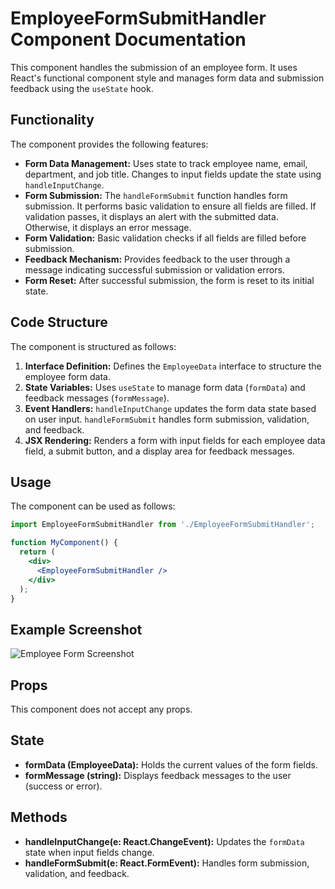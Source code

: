 # EmployeeFormSubmitHandler Component Documentation

This component handles the submission of an employee form. It uses React's functional component style and manages form data and submission feedback using the `useState` hook.

## Functionality

The component provides the following features:

* **Form Data Management:**  Uses state to track employee name, email, department, and job title.  Changes to input fields update the state using `handleInputChange`.
* **Form Submission:** The `handleFormSubmit` function handles form submission. It performs basic validation to ensure all fields are filled.  If validation passes, it displays an alert with the submitted data.  Otherwise, it displays an error message.
* **Form Validation:**  Basic validation checks if all fields are filled before submission.
* **Feedback Mechanism:**  Provides feedback to the user through a message indicating successful submission or validation errors.
* **Form Reset:** After successful submission, the form is reset to its initial state.

## Code Structure

The component is structured as follows:

1. **Interface Definition:** Defines the `EmployeeData` interface to structure the employee form data.
2. **State Variables:** Uses `useState` to manage form data (`formData`) and feedback messages (`formMessage`).
3. **Event Handlers:** `handleInputChange` updates the form data state based on user input. `handleFormSubmit` handles form submission, validation, and feedback.
4. **JSX Rendering:**  Renders a form with input fields for each employee data field, a submit button, and a display area for feedback messages.

## Usage

The component can be used as follows:

```jsx
import EmployeeFormSubmitHandler from './EmployeeFormSubmitHandler';

function MyComponent() {
  return (
    <div>
      <EmployeeFormSubmitHandler />
    </div>
  );
}
```

## Example Screenshot

![Employee Form Screenshot](handle_form_submit.PNG)


## Props

This component does not accept any props.

## State

* **formData (EmployeeData):**  Holds the current values of the form fields.
* **formMessage (string):** Displays feedback messages to the user (success or error).

## Methods

* **handleInputChange(e: React.ChangeEvent<HTMLInputElement>):** Updates the `formData` state when input fields change.
* **handleFormSubmit(e: React.FormEvent):** Handles form submission, validation, and feedback.
